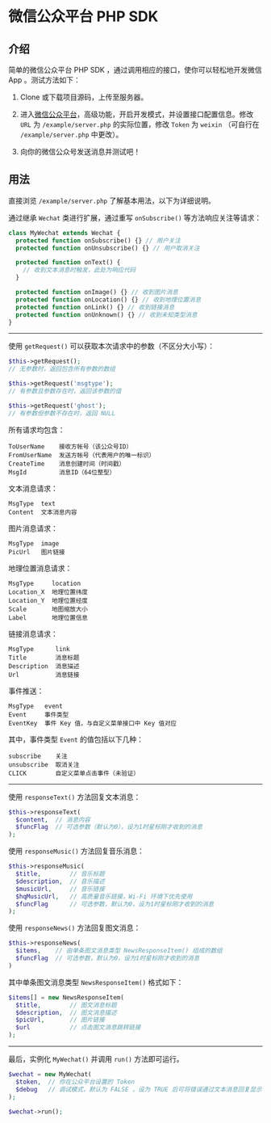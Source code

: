 微信公众平台 PHP SDK
=====

介绍
-----
简单的微信公众平台 PHP SDK ，通过调用相应的接口，使你可以轻松地开发微信 App 。测试方法如下：

  1. Clone 或下载项目源码，上传至服务器。

  2. 进入[微信公众平台](https://mp.weixin.qq.com/)，高级功能，开启开发模式，并设置接口配置信息。修改 `URL` 为 `/example/server.php` 的实际位置，修改 `Token` 为 `weixin` （可自行在 `/example/server.php` 中更改）。

  3. 向你的微信公众号发送消息并测试吧！

用法
-----

直接浏览 `/example/server.php` 了解基本用法，以下为详细说明。

通过继承 `Wechat` 类进行扩展，通过重写 `onSubscribe()` 等方法响应关注等请求：

```php
class MyWechat extends Wechat {
  protected function onSubscribe() {} // 用户关注
  protected function onUnsubscribe() {} // 用户取消关注

  protected function onText() {
    // 收到文本消息时触发，此处为响应代码
  }

  protected function onImage() {} // 收到图片消息
  protected function onLocation() {} // 收到地理位置消息
  protected function onLink() {} // 收到链接消息
  protected function onUnknown() {} // 收到未知类型消息
}
```
-----

使用 `getRequest()` 可以获取本次请求中的参数（不区分大小写）：

```php
$this->getRequest();
// 无参数时，返回包含所有参数的数组

$this->getRequest('msgtype');
// 有参数且参数存在时，返回该参数的值

$this->getRequest('ghost');
// 有参数但参数不存在时，返回 NULL
```

所有请求均包含：

```
ToUserName    接收方帐号（该公众号ID）
FromUserName  发送方帐号（代表用户的唯一标识）
CreateTime    消息创建时间（时间戳）
MsgId         消息ID（64位整型）
```

文本消息请求：

```
MsgType  text
Content  文本消息内容
```

图片消息请求：

```
MsgType  image
PicUrl   图片链接
```

地理位置消息请求：

```
MsgType     location
Location_X  地理位置纬度
Location_Y  地理位置经度
Scale       地图缩放大小
Label       地理位置信息
```

链接消息请求：

```
MsgType      link
Title        消息标题
Description  消息描述
Url          消息链接
```

事件推送：

```
MsgType   event
Event     事件类型
EventKey  事件 Key 值，与自定义菜单接口中 Key 值对应
```

其中，事件类型 `Event` 的值包括以下几种：

```
subscribe    关注
unsubscribe  取消关注
CLICK        自定义菜单点击事件（未验证）
```
-----

使用 `responseText()` 方法回复文本消息：

```php
$this->responseText(
  $content,  // 消息内容
  $funcFlag  // 可选参数（默认为0），设为1时星标刚才收到的消息
);
```

使用 `responseMusic()` 方法回复音乐消息：

```php
$this->responseMusic(
  $title,        // 音乐标题
  $description,  // 音乐描述
  $musicUrl,     // 音乐链接
  $hqMusicUrl,   // 高质量音乐链接，Wi-Fi 环境下优先使用
  $funcFlag      // 可选参数，默认为0，设为1时星标刚才收到的消息
);
```

使用 `responseNews()` 方法回复图文消息：

```php
$this->responseNews(
  $items,    // 由单条图文消息类型 NewsResponseItem() 组成的数组
  $funcFlag  // 可选参数，默认为0，设为1时星标刚才收到的消息
)
```

其中单条图文消息类型 `NewsResponseItem()` 格式如下：

```php
$items[] = new NewsResponseItem(
  $title,        // 图文消息标题
  $description,  // 图文消息描述
  $picUrl,       // 图片链接
  $url           // 点击图文消息跳转链接
);
```
-----

最后，实例化 `MyWechat()` 并调用 `run()` 方法即可运行。

```php
$wechat = new MyWechat(
  $token,  // 你在公众平台设置的 Token
  $debug   // 调试模式，默认为 FALSE ，设为 TRUE 后可将错误通过文本消息回复显示
);

$wechat->run();
```
